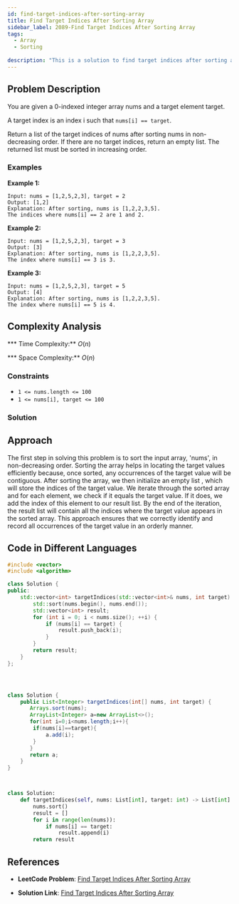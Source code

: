 ```yaml
---
id: find-target-indices-after-sorting-array
title: Find Target Indices After Sorting Array
sidebar_label: 2089-Find Target Indices After Sorting Array
tags:
  - Array
  - Sorting
  
description: "This is a solution to find target indices after sorting array in leetcode"
---
```


## Problem Description

You are given a 0-indexed integer array nums and a target element target.

A target index is an index i such that `nums[i] == target`.

Return a list of the target indices of nums after sorting nums in non-decreasing order. If there are no target indices, return an empty list. The returned list must be sorted in increasing order.
 

### Examples

**Example 1:**

```
Input: nums = [1,2,5,2,3], target = 2
Output: [1,2]
Explanation: After sorting, nums is [1,2,2,3,5].
The indices where nums[i] == 2 are 1 and 2.

```
**Example 2:**
```
Input: nums = [1,2,5,2,3], target = 3
Output: [3]
Explanation: After sorting, nums is [1,2,2,3,5].
The index where nums[i] == 3 is 3.

 ```

**Example 3:**
```
Input: nums = [1,2,5,2,3], target = 5
Output: [4]
Explanation: After sorting, nums is [1,2,2,3,5].
The index where nums[i] == 5 is 4.
 ```
## Complexity Analysis

*** Time Complexity:** $O(n)$

*** Space Complexity:** $O(n)$

### Constraints

- `1 <= nums.length <= 100`
- `1 <= nums[i], target <= 100`


### Solution
## Approach

The first step in solving this problem is to sort the input array, 'nums', in non-decreasing order. Sorting the array helps in locating the target values efficiently because, once sorted, any occurrences of the target value will be contiguous. After sorting the array, we then initialize an empty list , which will store the indices of the target value. We iterate through the sorted array and for each element, we check if it equals the target value. If it does, we add the index of this element to our result list. By the end of the iteration, the result list will contain all the indices where the target value appears in the sorted array. This approach ensures that we correctly identify and record all occurrences of the target value in an orderly manner.

## Code in Different Languages

<Tabs>
<TabItem value="cpp" label="C++">
  <SolutionAuthor name="@ImmidiSivani"/>

```cpp
#include <vector>
#include <algorithm>

class Solution {
public:
    std::vector<int> targetIndices(std::vector<int>& nums, int target) {
        std::sort(nums.begin(), nums.end());
        std::vector<int> result;
        for (int i = 0; i < nums.size(); ++i) {
            if (nums[i] == target) {
                result.push_back(i);
            }
        }
        return result;
    }
};





```
</TabItem>
<TabItem value="java" label="Java">
  <SolutionAuthor name="@ImmidiSivani"/>

```java
class Solution {
    public List<Integer> targetIndices(int[] nums, int target) {
       Arrays.sort(nums);
       ArrayList<Integer> a=new ArrayList<>();
       for(int i=0;i<nums.length;i++){
        if(nums[i]==target){
            a.add(i);
        }
       }
       return a;
    }
}

```
</TabItem>
<TabItem value="python" label="Python">
  <SolutionAuthor name="@ImmidiSivani"/>

```python


class Solution:
    def targetIndices(self, nums: List[int], target: int) -> List[int]:
        nums.sort()
        result = []
        for i in range(len(nums)):
            if nums[i] == target:
                result.append(i)
        return result

```
</TabItem>
</Tabs>

## References

- **LeetCode Problem**: [Find Target Indices After Sorting Array](https://leetcode.com/problems/find-target-indices-after-sorting-array/description/)

- **Solution Link**: [Find Target Indices After Sorting Array](https://leetcode.com/problems/find-target-indices-after-sorting-array/post-solution/?submissionId=1314681123)
